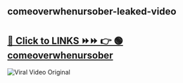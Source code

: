
 ## comeoverwhenursober-leaked-video 

# <h2><a href="https://clipsfans.com/comeoverwhenursober&ref=git">🔗 Click to LINKS ⏩⏩ 👉 🟢 comeoverwhenursober </a></h2>

<a href="https://clipsfans.com/comeoverwhenursober&ref=git" rel="nofollow" data-target="animated-image.originalLink"><img src="https://i.ibb.co.com/xMMVF88/686577567.gif" alt="Viral Video Original" style="max-width: 100%; display: inline-block;" data-target="animated-image.originalImage"></a>
